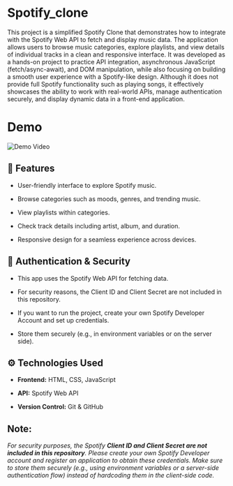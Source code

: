 # Spotify_clone
This project is a simplified Spotify Clone that demonstrates how to integrate with the Spotify Web API to fetch and display music data. The application allows users to browse music categories, explore playlists, and view details of individual tracks in a clean and responsive interface. It was developed as a hands-on project to practice API integration, asynchronous JavaScript (fetch/async-await), and DOM manipulation, while also focusing on building a smooth user experience with a Spotify-like design. Although it does not provide full Spotify functionality such as playing songs, it effectively showcases the ability to work with real-world APIs, manage authentication securely, and display dynamic data in a front-end application.

# Demo

![Demo Video](Phase_2%28Project%202%29/img/Spotify_clone.gif)



## 🚀 Features

* User-friendly interface to explore Spotify music.

* Browse categories such as moods, genres, and trending music.

* View playlists within categories.

* Check track details including artist, album, and duration.

* Responsive design for a seamless experience across devices.

## 🔑 Authentication & Security

* This app uses the Spotify Web API for fetching data.

* For security reasons, the Client ID and Client Secret are not included in this repository.

* If you want to run the project, create your own Spotify Developer Account and set up credentials.

* Store them securely (e.g., in environment variables or on the server side).

## ⚙️ Technologies Used

* **Frontend:** HTML, CSS, JavaScript

* **API:** Spotify Web API

* **Version Control:** Git & GitHub

## Note:
  *For security purposes, the Spotify **Client ID and Client Secret are not included in this repository**. 
  Please create your own Spotify Developer account and register an application to obtain these credentials. 
  Make sure to store them securely (e.g., using environment variables or a server-side authentication flow) 
  instead of hardcoding them in the client-side code.*
